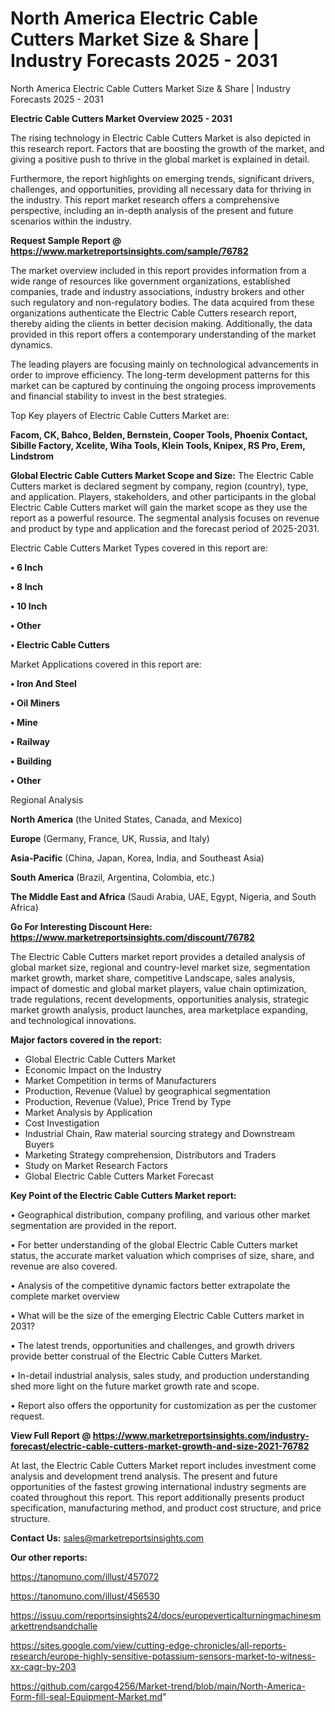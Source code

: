 # North America Electric Cable Cutters Market Size & Share | Industry Forecasts 2025 - 2031
North America Electric Cable Cutters Market Size & Share | Industry Forecasts 2025 - 2031

<Strong> Electric Cable Cutters Market Overview 2025 - 2031</strong>

The rising technology in Electric Cable Cutters Market is also depicted in this research report. Factors that are boosting the growth of the market, and giving a positive push to thrive in the global market is explained in detail.

Furthermore, the report highlights on emerging trends, significant drivers, challenges, and opportunities, providing all necessary data for thriving in the industry. This report market research offers a comprehensive perspective, including an in-depth analysis of the present and future scenarios within the industry.

<strong>Request Sample Report @ <a href=https://www.marketreportsinsights.com/sample/76782>https://www.marketreportsinsights.com/sample/76782</a></strong>

The market overview included in this report provides information from a wide range of resources like government organizations, established companies, trade and industry associations, industry brokers and other such regulatory and non-regulatory bodies. The data acquired from these organizations authenticate the Electric Cable Cutters research report, thereby aiding the clients in better decision making. Additionally, the data provided in this report offers a contemporary understanding of the market dynamics.

The leading players are focusing mainly on technological advancements in order to improve efficiency. The long-term development patterns for this market can be captured by continuing the ongoing process improvements and financial stability to invest in the best strategies.

Top Key players of Electric Cable Cutters Market are:

<strong>Facom, CK, Bahco, Belden, Bernstein, Cooper Tools, Phoenix Contact, Sibille Factory, Xcelite, Wiha Tools, Klein Tools, Knipex, RS Pro, Erem, Lindstrom</strong>

<strong><b>Global Electric Cable Cutters Market Scope and Size:</b></strong>
The Electric Cable Cutters market is declared segment by company, region (country), type, and application. Players, stakeholders, and other participants in the global Electric Cable Cutters market will gain the market scope as they use the report as a powerful resource. The segmental analysis focuses on revenue and product by type and application and the forecast period of 2025-2031.

Electric Cable Cutters Market Types covered in this report are:

<strong>• 6 Inch

• 8 Inch

• 10 Inch

• Other

• Electric Cable Cutters</strong>

Market Applications covered in this report are:

<strong>• Iron And Steel

• Oil Miners

• Mine

• Railway

• Building

• Other</strong> 

Regional Analysis

<strong>North America</strong> (the United States, Canada, and Mexico)

<strong>Europe</strong> (Germany, France, UK, Russia, and Italy)

<strong>Asia-Pacific</strong> (China, Japan, Korea, India, and Southeast Asia)

<strong>South America</strong> (Brazil, Argentina, Colombia, etc.)

<strong>The Middle East and Africa</strong> (Saudi Arabia, UAE, Egypt, Nigeria, and South Africa)

<strong>Go For Interesting Discount Here: <a href=https://www.marketreportsinsights.com/discount/76782>https://www.marketreportsinsights.com/discount/76782</a></strong>

The Electric Cable Cutters market report provides a detailed analysis of global market size, regional and country-level market size, segmentation market growth, market share, competitive Landscape, sales analysis, impact of domestic and global market players, value chain optimization, trade regulations, recent developments, opportunities analysis, strategic market growth analysis, product launches, area marketplace expanding, and technological innovations.

<strong><b>Major factors covered in the report:</b></strong>
<ul>
  <li>Global Electric Cable Cutters Market </li>
  <li>Economic Impact on the Industry</li>
  <li>Market Competition in terms of Manufacturers</li>
  <li>Production, Revenue (Value) by geographical segmentation</li>
  <li>Production, Revenue (Value), Price Trend by Type</li>
  <li>Market Analysis by Application</li>
  <li>Cost Investigation</li>
  <li>Industrial Chain, Raw material sourcing strategy and Downstream Buyers</li>
  <li>Marketing Strategy comprehension, Distributors and Traders</li>
  <li>Study on Market Research Factors</li>
  <li>Global Electric Cable Cutters Market Forecast</li>
</ul>

<strong><b>Key Point of the Electric Cable Cutters Market report:</b></strong>

• Geographical distribution, company profiling, and various other market segmentation are provided in the report.

• For better understanding of the global Electric Cable Cutters market status, the accurate market valuation which comprises of size, share, and revenue are also covered.

• Analysis of the competitive dynamic factors better extrapolate the complete market overview

• What will be the size of the emerging Electric Cable Cutters market in 2031?

• The latest trends, opportunities and challenges, and growth drivers provide better construal of the Electric Cable Cutters Market.

• In-detail industrial analysis, sales study, and production understanding shed more light on the future market growth rate and scope.

• Report also offers the opportunity for customization as per the customer request.

<strong><b>View Full Report @ <a href=https://www.marketreportsinsights.com/industry-forecast/electric-cable-cutters-market-growth-and-size-2021-76782>https://www.marketreportsinsights.com/industry-forecast/electric-cable-cutters-market-growth-and-size-2021-76782</a></b></strong>


At last, the Electric Cable Cutters Market report includes investment come analysis and development trend analysis. The present and future opportunities of the fastest growing international industry segments are coated throughout this report. This report additionally presents product specification, manufacturing method, and product cost structure, and price structure.

<strong>Contact Us:</strong>
sales@marketreportsinsights.com

<strong>Our other reports:</strong>

<a href=https://tanomuno.com/illust/457072>https://tanomuno.com/illust/457072</a>

<a href=https://tanomuno.com/illust/456530>https://tanomuno.com/illust/456530</a>

<a href=https://issuu.com/reportsinsights24/docs/europeverticalturningmachinesmarkettrendsandchalle>https://issuu.com/reportsinsights24/docs/europeverticalturningmachinesmarkettrendsandchalle</a>

<a href=https://sites.google.com/view/cutting-edge-chronicles/all-reports-research/europe-highly-sensitive-potassium-sensors-market-to-witness-xx-cagr-by-203>https://sites.google.com/view/cutting-edge-chronicles/all-reports-research/europe-highly-sensitive-potassium-sensors-market-to-witness-xx-cagr-by-203</a>

<a href=https://github.com/cargo4256/Market-trend/blob/main/North-America-Form-fill-seal-Equipment-Market.md>https://github.com/cargo4256/Market-trend/blob/main/North-America-Form-fill-seal-Equipment-Market.md</a>"
